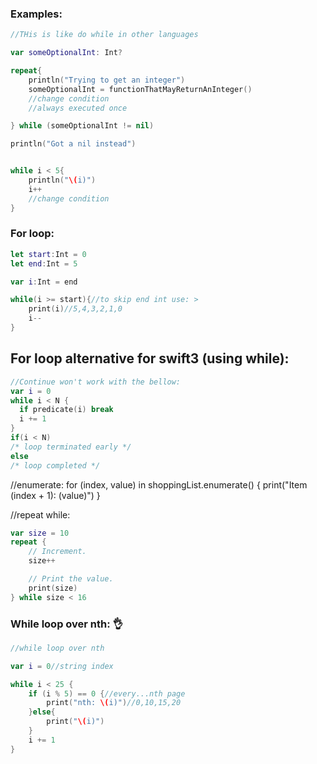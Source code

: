 ### Examples:

```swift
//THis is like do while in other languages

var someOptionalInt: Int?

repeat{
    println("Trying to get an integer")
    someOptionalInt = functionThatMayReturnAnInteger()
    //change condition
    //always executed once

} while (someOptionalInt != nil)

println("Got a nil instead")


while i < 5{
    println("\(i)")
    i++
    //change condition
}
```


### For loop:

```swift
let start:Int = 0
let end:Int = 5

var i:Int = end

while(i >= start){//to skip end int use: >
    print(i)//5,4,3,2,1,0
    i--
}
```


## For loop alternative for swift3 (using while):
```swift
//Continue won't work with the bellow:
var i = 0
while i < N {
  if predicate(i) break
  i += 1
}
if(i < N)
/* loop terminated early */
else
/* loop completed */
```

//enumerate:
for (index, value) in shoppingList.enumerate() {
    print("Item \(index + 1): \(value)")
}

//repeat while:

```swift
var size = 10
repeat {
    // Increment.
    size++

    // Print the value.
    print(size)
} while size < 16
```

### While loop over nth: 👌

```swift
//while loop over nth

var i = 0//string index

while i < 25 {
    if (i % 5) == 0 {//every...nth page
        print("nth: \(i)")//0,10,15,20
    }else{
        print("\(i)")
    }
    i += 1
}

```
